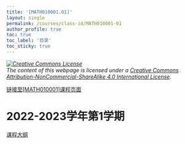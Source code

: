 ```yaml
---
title: '[MATH010001.01]'
layout: single
permalink: /courses/class-id/MATH010001-01
author_profile: true
toc: true
toc_label: '目录'
toc_sticky: true
---
```


<div class='notice--warning'>
<p><i><a rel='license' href='http://creativecommons.org/licenses/by-nc-sa/4.0/'><img alt='Creative Commons License' style='border-width:0' src='https://i.creativecommons.org/l/by-nc-sa/4.0/88x31.png' /></a><br /> The content of this webpage is licensed under a <a rel='license' href='http://creativecommons.org/licenses/by-nc-sa/4.0/'>Creative Commons Attribution-NonCommercial-ShareAlike 4.0 International License</a>.</i></p>
</div>

<a href='https://fdu-math.github.io/courses/MATH010001'>链接至[MATH010001]课程页面<a>

# 2022-2023学年第1学期

<a href='https://fdu-math.github.io/assets/docs/courses/MATH010001.01-2022-2023-1 (Encrypted).pdf'>课程大纲</a>